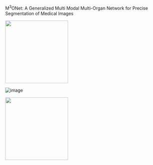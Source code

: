 M<sup>3</sup>ONet: A Generalized Multi Modal Multi-Organ Network for Precise Segmentation of Medical Images



<img src="https://github.com/Snehashis100/M3ONet/blob/main/media/input_imgs.gif" width="200" height="200">

![image](https://github.com/Snehashis100/M3ONet/assets/63040034/6015c9b4-bd8e-4806-9c75-f02acd6e068b)

<img src="https://github.com/Snehashis100/M3ONet/blob/main/media/output_imgs.gif" width="200" height="200">
